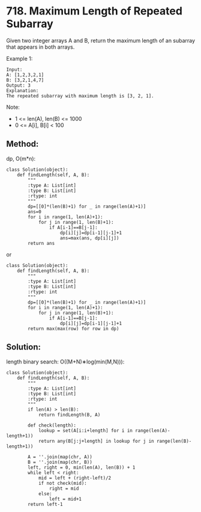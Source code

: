 # 718. Maximum Length of Repeated Subarray

Given two integer arrays A and B, return the maximum length of an subarray that appears in both arrays.

Example 1:

    Input:
    A: [1,2,3,2,1]
    B: [3,2,1,4,7]
    Output: 3
    Explanation: 
    The repeated subarray with maximum length is [3, 2, 1].

Note:
- 1 <= len(A), len(B) <= 1000
- 0 <= A[i], B[i] < 100

## Method:

dp, O(m*n):

    class Solution(object):
        def findLength(self, A, B):
            """
            :type A: List[int]
            :type B: List[int]
            :rtype: int
            """
            dp=[[0]*(len(B)+1) for _ in range(len(A)+1)]
            ans=0
            for i in range(1, len(A)+1):
                for j in range(1, len(B)+1):
                    if A[i-1]==B[j-1]:
                        dp[i][j]=dp[i-1][j-1]+1
                        ans=max(ans, dp[i][j])
            return ans
            
or 

    class Solution(object):
        def findLength(self, A, B):
            """
            :type A: List[int]
            :type B: List[int]
            :rtype: int
            """
            dp=[[0]*(len(B)+1) for _ in range(len(A)+1)]
            for i in range(1, len(A)+1):
                for j in range(1, len(B)+1):
                    if A[i-1]==B[j-1]:
                        dp[i][j]=dp[i-1][j-1]+1
            return max(max(row) for row in dp)
            
## Solution:

length binary search: O((M+N)∗log(min(M,N))):

    class Solution(object):
        def findLength(self, A, B):
            """
            :type A: List[int]
            :type B: List[int]
            :rtype: int
            """
            if len(A) > len(B): 
                return findLength(B, A)
            
            def check(length):
                lookup = set(A[i:i+length] for i in range(len(A)-length+1))
                return any(B[j:j+length] in lookup for j in range(len(B)-length+1))
    
            A = ''.join(map(chr, A))
            B = ''.join(map(chr, B))
            left, right = 0, min(len(A), len(B)) + 1
            while left < right:
                mid = left + (right-left)/2
                if not check(mid):
                    right = mid
                else:
                    left = mid+1
            return left-1